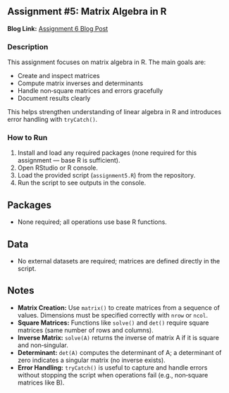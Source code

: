 ## Assignment #5: Matrix Algebra in R  

**Blog Link:** [Assignment 6 Blog Post](https://premithapagadala.blogspot.com/2025/09/assignment-6_23.html)

### Description
This assignment focuses on matrix algebra in R. The main goals are:
- Create and inspect matrices  
- Compute matrix inverses and determinants  
- Handle non‑square matrices and errors gracefully  
- Document results clearly  

This helps strengthen understanding of linear algebra in R and introduces error handling with `tryCatch()`.

### How to Run
1. Install and load any required packages (none required for this assignment — base R is sufficient).  
2. Open RStudio or R console.  
3. Load the provided script (`assignment5.R`) from the repository.  
4. Run the script to see outputs in the console. 

## Packages
- None required; all operations use base R functions.  

## Data
- No external datasets are required; matrices are defined directly in the script.

## Notes
- **Matrix Creation:** Use `matrix()` to create matrices from a sequence of values. Dimensions must be specified correctly with `nrow` or `ncol`.
- **Square Matrices:** Functions like `solve()` and `det()` require square matrices (same number of rows and columns).
- **Inverse Matrix:** `solve(A)` returns the inverse of matrix A if it is square and non‑singular.
- **Determinant:** `det(A)` computes the determinant of A; a determinant of zero indicates a singular matrix (no inverse exists).
- **Error Handling:** `tryCatch()` is useful to capture and handle errors without stopping the script when operations fail (e.g., non‑square matrices like B).